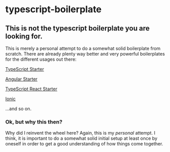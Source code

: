 # typescript-boilerplate

## This is not the typescript boilerplate you are looking for.

This is merely a personal attempt to do a somewhat solid boilerplate from scratch. There are already plenty way better and very powerful boilerplates for the different usages out there:

[TypeScript Starter](https://github.com/bitjson/typescript-starter)

[Angular Starter](https://github.com/AngularClass/angular-starter)

[TypeScript React Starter](https://github.com/Microsoft/TypeScript-React-Starter)

[Ionic](https://github.com/ionic-team/ionic)

...and so on.

### Ok, but why this then?
Why did I reinvent the wheel here? Again, this is my *personal* attempt. I think, it is important to do a somewhat solid initial setup at least once by oneself in order to get a good understanding of how things come together.
